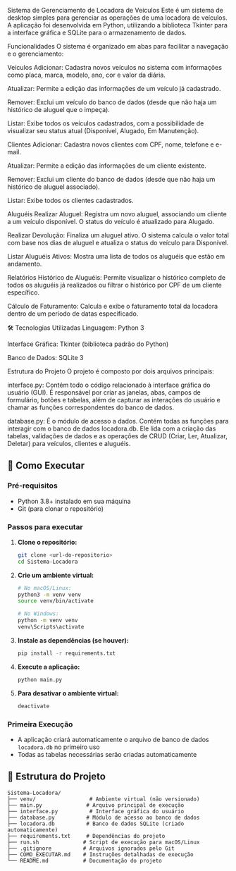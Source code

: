 Sistema de Gerenciamento de Locadora de Veículos
Este é um sistema de desktop simples para gerenciar as operações de uma locadora de veículos. A aplicação foi desenvolvida em Python, utilizando a biblioteca Tkinter para a interface gráfica e SQLite para o armazenamento de dados.

Funcionalidades
O sistema é organizado em abas para facilitar a navegação e o gerenciamento:

Veículos
Adicionar: Cadastra novos veículos no sistema com informações como placa, marca, modelo, ano, cor e valor da diária.

Atualizar: Permite a edição das informações de um veículo já cadastrado.

Remover: Exclui um veículo do banco de dados (desde que não haja um histórico de aluguel que o impeça).

Listar: Exibe todos os veículos cadastrados, com a possibilidade de visualizar seu status atual (Disponível, Alugado, Em Manutenção).

Clientes
Adicionar: Cadastra novos clientes com CPF, nome, telefone e e-mail.

Atualizar: Permite a edição das informações de um cliente existente.

Remover: Exclui um cliente do banco de dados (desde que não haja um histórico de aluguel associado).

Listar: Exibe todos os clientes cadastrados.

Aluguéis
Realizar Aluguel: Registra um novo aluguel, associando um cliente a um veículo disponível. O status do veículo é atualizado para Alugado.

Realizar Devolução: Finaliza um aluguel ativo. O sistema calcula o valor total com base nos dias de aluguel e atualiza o status do veículo para Disponível.

Listar Aluguéis Ativos: Mostra uma lista de todos os aluguéis que estão em andamento.

Relatórios
Histórico de Aluguéis: Permite visualizar o histórico completo de todos os aluguéis já realizados ou filtrar o histórico por CPF de um cliente específico.

Cálculo de Faturamento: Calcula e exibe o faturamento total da locadora dentro de um período de datas especificado.

🛠️ Tecnologias Utilizadas
Linguagem: Python 3

Interface Gráfica: Tkinter (biblioteca padrão do Python)

Banco de Dados: SQLite 3

Estrutura do Projeto
O projeto é composto por dois arquivos principais:

interface.py: Contém todo o código relacionado à interface gráfica do usuário (GUI). É responsável por criar as janelas, abas, campos de formulário, botões e tabelas, além de capturar as interações do usuário e chamar as funções correspondentes do banco de dados.

database.py: É o módulo de acesso a dados. Contém todas as funções para interagir com o banco de dados locadora.db. Ele lida com a criação das tabelas, validações de dados e as operações de CRUD (Criar, Ler, Atualizar, Deletar) para veículos, clientes e aluguéis.

## 🚀 Como Executar

### Pré-requisitos
- Python 3.8+ instalado em sua máquina
- Git (para clonar o repositório)

### Passos para executar

1. **Clone o repositório:**
   ```bash
   git clone <url-do-repositorio>
   cd Sistema-Locadora
   ```

2. **Crie um ambiente virtual:**
   ```bash
   # No macOS/Linux:
   python3 -m venv venv
   source venv/bin/activate
   
   # No Windows:
   python -m venv venv
   venv\Scripts\activate
   ```

3. **Instale as dependências (se houver):**
   ```bash
   pip install -r requirements.txt
   ```

4. **Execute a aplicação:**
   ```bash
   python main.py
   ```

5. **Para desativar o ambiente virtual:**
   ```bash
   deactivate
   ```

### Primeira Execução
- A aplicação criará automaticamente o arquivo de banco de dados `locadora.db` no primeiro uso
- Todas as tabelas necessárias serão criadas automaticamente

## 📁 Estrutura do Projeto
```
Sistema-Locadora/
├── venv/                 # Ambiente virtual (não versionado)
├── main.py              # Arquivo principal de execução
├── interface.py          # Interface gráfica do usuário
├── database.py          # Módulo de acesso ao banco de dados
├── locadora.db          # Banco de dados SQLite (criado automaticamente)
├── requirements.txt     # Dependências do projeto
├── run.sh              # Script de execução para macOS/Linux
├── .gitignore          # Arquivos ignorados pelo Git
├── COMO_EXECUTAR.md    # Instruções detalhadas de execução
└── README.md           # Documentação do projeto
```